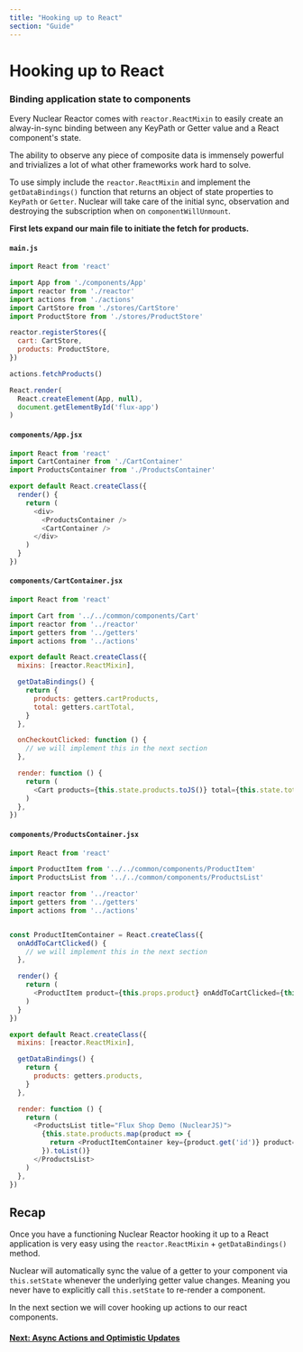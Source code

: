 ```yaml
---
title: "Hooking up to React"
section: "Guide"
---
```


# Hooking up to React

### Binding application state to components

Every Nuclear Reactor comes with `reactor.ReactMixin` to easily create an alway-in-sync binding between any KeyPath or Getter value
and a React component's state.

The ability to observe any piece of composite data is immensely powerful and trivializes a lot of what other frameworks work hard to solve.

To use simply include the `reactor.ReactMixin` and implement the `getDataBindings()` function that returns an object of state properties
to `KeyPath` or `Getter`.  Nuclear will take care of the initial sync, observation and destroying the subscription when on `componentWillUnmount`.

**First lets expand our main file to initiate the fetch for products.**

#### `main.js`

```javascript
import React from 'react'

import App from './components/App'
import reactor from './reactor'
import actions from './actions'
import CartStore from './stores/CartStore'
import ProductStore from './stores/ProductStore'

reactor.registerStores({
  cart: CartStore,
  products: ProductStore,
})

actions.fetchProducts()

React.render(
  React.createElement(App, null),
  document.getElementById('flux-app')
)
```

#### `components/App.jsx`

```javascript
import React from 'react'
import CartContainer from './CartContainer'
import ProductsContainer from './ProductsContainer'

export default React.createClass({
  render() {
    return (
      <div>
        <ProductsContainer />
        <CartContainer />
      </div>
    )
  }
})
```

#### `components/CartContainer.jsx`

```javascript
import React from 'react'

import Cart from '../../common/components/Cart'
import reactor from '../reactor'
import getters from '../getters'
import actions from '../actions'

export default React.createClass({
  mixins: [reactor.ReactMixin],

  getDataBindings() {
    return {
      products: getters.cartProducts,
      total: getters.cartTotal,
    }
  },

  onCheckoutClicked: function () {
    // we will implement this in the next section
  },

  render: function () {
    return (
      <Cart products={this.state.products.toJS()} total={this.state.total} onCheckoutClicked={this.onCheckoutClicked} />
    )
  },
})
```

#### `components/ProductsContainer.jsx`

```javascript
import React from 'react'

import ProductItem from '../../common/components/ProductItem'
import ProductsList from '../../common/components/ProductsList'

import reactor from '../reactor'
import getters from '../getters'
import actions from '../actions'


const ProductItemContainer = React.createClass({
  onAddToCartClicked() {
    // we will implement this in the next section
  },

  render() {
    return (
      <ProductItem product={this.props.product} onAddToCartClicked={this.onAddToCartClicked} />
    )
  }
})

export default React.createClass({
  mixins: [reactor.ReactMixin],

  getDataBindings() {
    return {
      products: getters.products,
    }
  },

  render: function () {
    return (
      <ProductsList title="Flux Shop Demo (NuclearJS)">
        {this.state.products.map(product => {
          return <ProductItemContainer key={product.get('id')} product={product.toJS()} />
        }).toList()}
      </ProductsList>
    )
  },
})
```

## Recap

Once you have a functioning Nuclear Reactor hooking it up to a React application is very easy using the `reactor.ReactMixin` + `getDataBindings()` method.

Nuclear will automatically sync the value of a getter to your component via `this.setState` whenever the underlying getter value changes.  Meaning you never
have to explicitly call `this.setState` to re-render a component.

In the next section we will cover hooking up actions to our react components.

#### [Next: Async Actions and Optimistic Updates](./04-async-actions-and-optimistic-updates.html)


